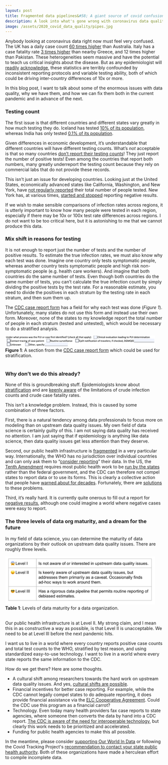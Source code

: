 ```yaml
---
layout: post
title: Fragmented data pipelines&#58; A giant source of covid confusion
description: A look into what's gone wrong with coronavirus data quality, and how it could be fixed.
image: /assets/2020_covid_data_quality/pipes.jpg
---
```


Anybody looking at coronavirus data right now must feel very confused. The UK has a daily case count [60 times higher](https://twitter.com/jburnmurdoch/status/1249444701280878592/photo/1) than Australia. Italy has a case fatality rate [3 times higher](https://www.cebm.net/covid-19/global-covid-19-case-fatality-rates/) than nearby Greece, and 12 times higher than Pakistan. These heterogeneities seem massive and have the potential to teach us critical insights about the disease. But as any epidemiologist will [readily](https://fivethirtyeight.com/features/a-comic-strip-tour-of-the-wild-world-of-pandemic-modeling/) [acknowledge](https://journals.plos.org/plosntds/article?id=10.1371/journal.pntd.0003846), these statistics are terribly confounded by inconsistent reporting protocols and variable testing ability, both of which could be driving inter-country differences of 10x or more.

In this blog post, I want to talk about some of the enormous issues with data quality, why we have them, and how we can fix them both in the current pandemic and in advance of the next.

### Testing count
The first issue is that different countries and different states vary greatly in how much testing they do. Iceland has tested [10% of its population](https://www.covid.is/data), whereas India has only tested [0.1% of its population](https://ourworldindata.org/covid-testing).

Given differences in economic development, it’s understandable that different countries will have different testing counts. What’s _not_ acceptable is that so many countries [don’t report their testing counts](https://ourworldindata.org/covid-testing)! They just report the number of positive tests! Even among the countries that report both numbers, many greatly underreport the testing count because they rely on commercial labs that do not provide these records. 

This isn’t just an issue for developing countries. Looking just at the United States, economically advanced states like California, Washington, and New York, have [not regularly reported](https://covidtracking.com/about-data) their total number of people tested. New York has, at various times, [started and stopped](https://covidtracking.com/about-data/faq) reporting negative results.

If we wish to make sensible comparisons of infection rates across regions, it is utterly important to know how many people were tested in each region, especially if there may be 10x or 100x test rate differences across regions. I do not want to be too critical here, but it is astonishing to me that we cannot produce this data.

### Mix shift in reasons for testing
It is not enough to report just the number of tests and the number of positive results. To estimate the true infection rates, we must also know why each test was done. Imagine one country only tests symptomatic people, whereas another country tests symptomatic people and high risk non-symptomatic people (e.g. health care workers). And imagine that both countries do the same number of tests. Even though both countries do the same number of tests, you can’t calculate the true infection count by simply dividing the positive tests by the test rate. For a reasonable estimate, you need to divide the positives in each stratum by the testing rate in each stratum, and then sum them up.

The [CDC case report form](https://www.cdc.gov/coronavirus/2019-ncov/downloads/pui-form.pdf) has a field for why each test was done (_Figure 1_). Unfortunately, many states do not use this form and instead use their own form. Moreover, none of the states to my knowledge report the total number of people in each stratum (tested and untested), which would be necessary to do a stratified analysis.

<div class="wrapper">
  <img src='/assets/2020_covid_data_quality/cdc_form_strata.png' class="inner" style="position:relative border:#222 2px solid; max-width:95%;" >
  <div class="caption"><strong>Figure 1</strong>: A section from the <a href = "https://www.cdc.gov/coronavirus/2019-ncov/downloads/pui-form.pdf">CDC case report form</a> which could be used for stratification. 
  </div>
</div><br>

### Why don’t we do this already?
None of this is groundbreaking stuff. Epidemiologists know about [stratification](https://www.ncbi.nlm.nih.gov/pubmed/10366179) and are [keenly aware](https://journals.plos.org/plosntds/article?id=10.1371/journal.pntd.0003846) of the limitations of crude infection counts and crude case fatality rates. 

This isn’t a knowledge problem. Instead, this is caused by some combination of three factors.

First, there is a natural tendency among data professionals to focus more on modeling than on upstream data quality issues. My own field of data science is certainly guilty of this. I am not saying data quality has received no attention. I am just saying that if epidemiology is anything like data science, then data quality issues get less attention than they deserve.

Second, our public health infrastructure is [fragmented](https://www.ncbi.nlm.nih.gov/books/NBK221231/) in a very particular way. Internationally, the WHO has no jurisdiction over individual countries and can only ask them to “[consider reporting](https://apps.who.int/iris/bitstream/handle/10665/331509/WHO-COVID-19-lab_testing-2020.1-eng.pdf)” their data. In the US, the [Tenth Amendment](https://en.wikipedia.org/wiki/Tenth_Amendment_to_the_United_States_Constitution) requires most public health work to be [run by the states](https://www.cdc.gov/phlp/docs/APHL_Conference_LEI_Report_508.pdf) rather than the federal government, and the CDC can therefore not compel states to report data or to use its forms. This is clearly a collective action that people have [warned about for decades](https://www.ncbi.nlm.nih.gov/books/NBK221231/). Fortunately, there are [solutions](https://en.wikipedia.org/wiki/Assurance_contract) to these problems.

Third, it’s really hard. It is currently quite onerous to fill out a report for [negative results](https://www.cdc.gov/coronavirus/2019-ncov/downloads/pui-form.pdf), although one could imagine a world where negative cases were easy to report.

### The three levels of data org maturity, and a dream for the future
In my field of data science, you can determine the maturity of data organizations by their outlook on upstream data quality issues. There are roughly three levels.

<div class="wrapper">
  <img src='/assets/2020_covid_data_quality/data_maturity_table.png' class="inner" style="position:relative border: #222 2px solid; max-width:95%;" >
  <div class="caption"><strong>Table 1</strong>: Levels of data maturity for a data organization. 
  </div>
</div><br>

Our public health infrastructure is at Level II. My strong claim, and I mean this in as constructive a way as possible, is that Level II is unacceptable. We need to be at Level III before the next pandemic hits. 

I want us to live in a world where every country reports positive case counts and total test counts to the WHO, stratified by test reason, and using standardized easy-to-use technology. I want to live in a world where every state reports the same information to the CDC.

How do we get there? Here are some thoughts.
* A cultural shift among researchers towards the hard work on upstream data quality issues. And yes, [cultural shifts are possible](https://en.wikipedia.org/wiki/Replication_crisis).
* Financial incentives for better case reporting. For example, while the CDC cannot legally compel states to do adequate reporting, it does provide financial assistance via the [ELC Cooperative Agreement](https://www.cdc.gov/ncezid/dpei/epidemiology-laboratory-capacity.html). Could the CDC use this program as a financial carrot?
* Technology. Even today many health providers fax case reports to state agencies, where someone then converts the data by hand into a CDC report. [The CDC is aware of the need for interoperable technology](https://www.healthit.gov/sites/default/files/hie-interoperability/Roadmap-Executive%20Summary-100115-4pm.pdf), but clearly this work needs to be prioritized and accelerated. 
* Funding for public health agencies to make this all possible.

In the meantime, please consider [supporting Our World In Data](https://ourworldindata.org/covid-testing) or following the Covid Tracking Project's [recommendation to contact your state public health authority](https://covidtracking.com/help). Both of these organizations have made a herculean effort to compile incomplete data.

